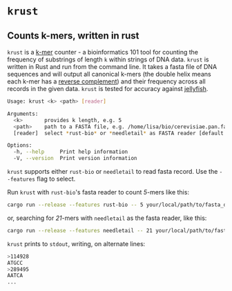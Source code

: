 # `krust`

## Counts k-mers, written in rust

`krust` is a [k-mer](https://en.wikipedia.org/wiki/K-mer) counter - a bioinformatics 101 tool for counting the frequency of substrings of length `k` within strings of DNA data. `krust` is written in Rust and run from the command line. It takes a fasta file of DNA sequences and will output all canonical k-mers (the double helix means each k-mer has a [reverse complement](https://en.wikipedia.org/wiki/Complementarity_(molecular_biology)#DNA_and_RNA_base_pair_complementarity)) and their frequency across all records in the given data. `krust` is tested for accuracy against [jellyfish](https://github.com/gmarcais/Jellyfish).

```bash
Usage: krust <k> <path> [reader]

Arguments:
  <k>       provides k length, e.g. 5
  <path>    path to a FASTA file, e.g. /home/lisa/bio/cerevisiae.pan.fa
  [reader]  select *rust-bio* or *needletail* as FASTA reader [default: rust-bio]

Options:
  -h, --help     Print help information
  -V, --version  Print version information
```

`krust` supports either `rust-bio` or `needletail` to read fasta record. Use the `--features` flag to select.  

Run `krust` with `rust-bio`'s fasta reader to count *5*-mers like this:

```bash
cargo run --release --features rust-bio -- 5 your/local/path/to/fasta_data.fa
```

or, searching for *21*-mers with `needletail` as the fasta reader, like this:  

```bash
cargo run --release --features needletail -- 21 your/local/path/to/fasta_data.fa
```

`krust` prints to `stdout`, writing, on alternate lines:

```bash
>114928
ATGCC
>289495
AATCA
...
```  
